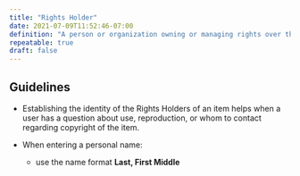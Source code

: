 ```yaml
---
title: "Rights Holder"
date: 2021-07-09T11:52:46-07:00
definition: "A person or organization owning or managing rights over the resource."
repeatable: true
draft: false
---
```


## Guidelines

- Establishing the identity of the Rights Holders of an item helps when a user has a question about use, reproduction, or whom to contact regarding copyright of the item.

- When entering a personal name:
  - use the name format **Last, First Middle**
